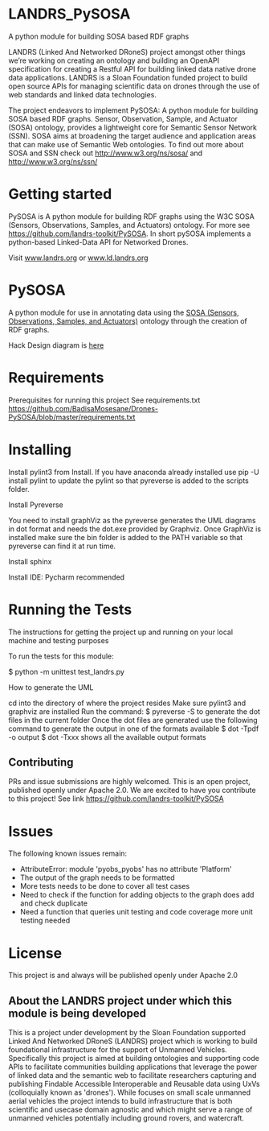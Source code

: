 
# LANDRS_PySOSA

A python module for building SOSA  based RDF graphs

LANDRS (Linked And Networked DRoneS) project amongst other things we’re working
on creating an ontology and building an OpenAPI specification for creating a Restful API
for building linked data native drone data applications. LANDRS is a Sloan Foundation
funded project to build open source APIs for managing scientific data on drones through the
use of web standards and linked data technologies.

The project endeavors to implement PySOSA: A python module for building SOSA  based RDF graphs.
Sensor, Observation, Sample, and Actuator (SOSA) ontology, provides a lightweight core for Semantic Sensor Network (SSN).
SOSA aims at broadening the target audience and application areas that can make use of Semantic Web ontologies.
To find out more about SOSA and SSN check out http://www.w3.org/ns/sosa/ and http://www.w3.org/ns/ssn/

# Getting started
PySOSA is A python module for building RDF graphs using the W3C SOSA (Sensors, Observations, Samples,
and Actuators) ontology. For more see https://github.com/landrs-toolkit/PySOSA. In short pySOSA implements
a python-based Linked-Data API for Networked Drones.

Visit www.landrs.org or www.ld.landrs.org

# PySOSA

A python module for use in annotating data using the [SOSA (Sensors, Observations, Samples, and Actuators)](https://www.w3.org/TR/vocab-ssn/#SOSASensor) ontology through the creation of RDF graphs.

Hack Design diagram is [here](./PySOSADesign.png)


# Requirements

Prerequisites for running this project See requirements.txt
https://github.com/BadisaMosesane/Drones-PySOSA/blob/master/requirements.txt

# Installing

Install pylint3 from Install. If you have anaconda already installed use pip -U install pylint to update the pylint
so that pyreverse is added to the scripts folder.

Install Pyreverse

You need to install graphViz as the pyreverse generates the UML diagrams in dot format and needs the dot.exe
provided by Graphviz. Once GraphViz is installed make sure the bin folder is added to the PATH variable so that
pyreverse can find it at run time.

Install sphinx

Install IDE: Pycharm recommended


# Running the Tests

The instructions for getting the project up and running on your local machine and testing purposes

To  run the tests for this module:

$ python -m unittest test_landrs.py

How to generate the UML

cd into the directory of where the project resides
Make sure pylint3 and graphviz are installed
Run the command: $ pyreverse -S <modulename> to generate the dot files in the current folder
Once the dot files are generated use the following command to generate the output in one of the formats available
$ dot -Tpdf <dotfilename> -o output
$ dot -Txxx shows all the available output formats


## Contributing

PRs and issue submissions are highly welcomed. This is an open project, published openly under Apache 2.0. We are
excited to have you contribute to this project!
See link https://github.com/landrs-toolkit/PySOSA

# Issues
The following known issues remain:
- AttributeError: module 'pyobs_pyobs' has no attribute 'Platform'
- The output of the graph needs to be formatted
- More tests needs to be done to cover all test cases
- Need to check if the function for adding objects to the graph does add and check duplicate
- Need a function that queries unit testing and code coverage
more unit testing needed

# License
This project is and always will be published openly under Apache 2.0



## About the LANDRS project under which this module is being developed
This is a project under development by the Sloan Foundation supported Linked And Networked DRoneS (LANDRS) project which is working to build foundational infrastructure for the support of Unmanned Vehicles.  Specifically this project is aimed at building ontologies and supporting code APIs to facilitate communities building applications that leverage the power of linked data and the semantic web to facilitate researchers capturing and publishing Findable Accessible Interoperable and Reusable data using UxVs (colloquially known as 'drones').  While focuses on small scale unmanned aerial vehicles the project intends to build infrastructure that is both scientific and usecase domain agnostic and which might serve a range of unmanned vehicles potentially including ground rovers, and watercraft.

